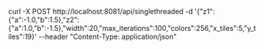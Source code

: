 curl -X POST http://localhost:8081/api/singlethreaded        -d '{"z1":{"a":-1.0,"b":1.5},"z2":{"a":1.0,"b":-1.5},"width":20,"max_iterations":100,"colors":256,"x_tiles":5,"y_tiles":19}'   --header "Content-Type: application/json"